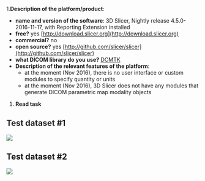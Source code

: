1.**Description of the platform/product**:

* **name and version of the software**: 3D Slicer, Nightly release 4.5.0-2016-11-17, with Reporting Extension installed
* **free?** yes [http://download.slicer.org](http://download.slicer.org)
* **commercial?** no
* **open source?** yes [http://github.com/slicer/slicer](http://github.com/slicer/slicer)
* **what DICOM library do you use?** [DCMTK](http://dcmtk.org)
* **Description of the relevant features of the platform**:
  * at the moment \(Nov 2016\), there is no user interface or custom modules  to specify quantity or units
  * at the moment \(Nov 2016\), 3D Slicer does not have any modules that generate DICOM parametric map modality objects

1. **Read task** 

## Test dataset \#1

![](../slicer/slicer-pm-test1.png)

## Test dataset \#2

![](../slicer/slicer-pm-test2.png)
